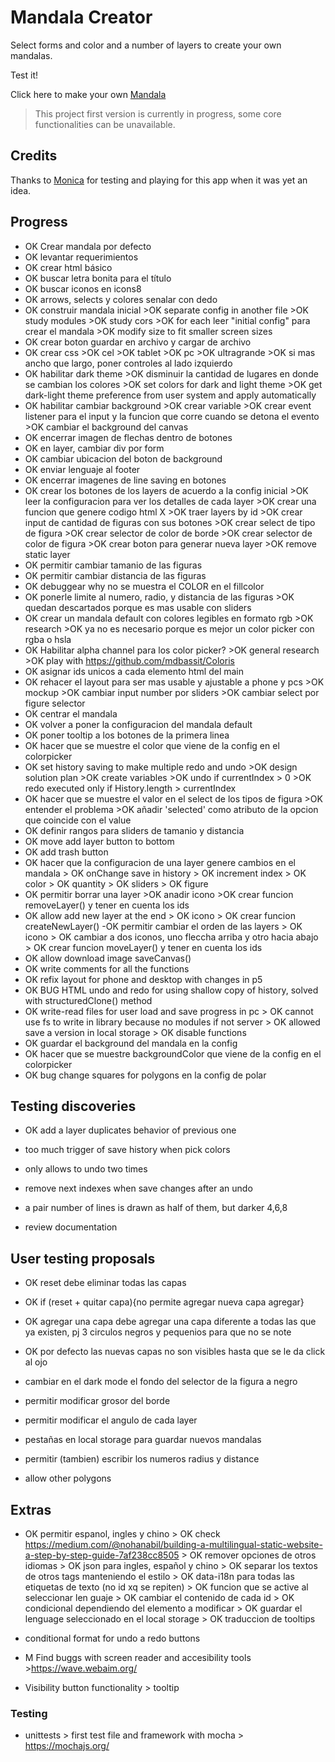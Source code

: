 # Mandala Creator

Select forms and color and a number of layers to create your own mandalas.

Test it!

Click here to make your own [Mandala](https://naveduran.github.io/mandala_creator/)
> This project first version is currently in progress, some core functionalities can be unavailable.

## Credits

Thanks to [Monica](https://www.linkedin.com/in/monica-vera-duran-91b46b278/) for testing and playing for this app when it was yet an idea.

## Progress

- OK Crear mandala por defecto
- OK levantar requerimientos
- OK crear html básico
- OK buscar letra bonita para el título
- OK buscar iconos en icons8
- OK arrows, selects y colores senalar con dedo
- OK construir mandala inicial
      >OK separate config in another file
      >OK study modules
      >OK study cors
      >OK for each leer "initial config" para crear el mandala
      >OK modify size to fit smaller screen sizes
- OK crear boton guardar en archivo y cargar de archivo
- OK crear css
      >OK cel
      >OK tablet
      >OK pc
      >OK ultragrande
      >OK si mas ancho que largo, poner controles al lado izquierdo
- OK habilitar dark theme
      >OK disminuir la cantidad de lugares en donde se cambian los colores
      >OK set colors for dark and light theme
      >OK get dark-light theme preference from user system and apply automatically
- OK habilitar cambiar background
      >OK crear variable
      >OK crear event listener para el input y la funcion que corre cuando se detona el evento
      >OK cambiar el background del canvas
- OK encerrar imagen de flechas dentro de botones
- OK en layer, cambiar div por form
- OK cambiar ubicacion del boton de background
- OK enviar lenguaje al footer
- OK encerrar imagenes de line saving en botones
- OK crear los botones de los layers de acuerdo a la config inicial
      >OK leer la configuracion para ver los detalles de cada layer
      >OK crear una funcion que genere codigo html X
      >OK traer layers by id
      >OK crear input de cantidad de figuras con sus botones
      >OK crear select de tipo de figura
      >OK crear selector de color de borde
      >OK crear selector de color de figura
      >OK crear boton para generar nueva layer
      >OK remove static layer
- OK permitir cambiar tamanio de las figuras
- OK permitir cambiar distancia de las figuras
- OK debuggear why no se muestra el COLOR en el fillcolor
- OK ponerle limite al numero, radio, y distancia de las figuras
      >OK quedan descartados porque es mas usable con sliders
- OK crear un mandala default con colores legibles en formato rgb
      >OK research
      >OK ya no es necesario porque es mejor un color picker con rgba o hsla
- OK Habilitar alpha channel para los color picker?
      >OK general research
      >OK play with https://github.com/mdbassit/Coloris
- OK asignar ids unicos a cada elemento html del main
- OK rehacer el layout para ser mas usable y ajustable a phone y pcs
      >OK mockup
      >OK cambiar input number por sliders
      >OK cambiar select por figure selector
- OK centrar el mandala
- OK volver a poner la configuracion del mandala default
- OK poner tooltip a los botones de la primera linea
- OK hacer que se muestre el color que viene de la config en el colorpicker
- OK set history saving to make multiple redo and undo
      >OK design solution plan
      >OK create variables
      >OK undo if currentIndex > 0
      >OK redo executed only if History.length > currentIndex
- OK hacer que se muestre el valor en el select de los tipos de figura
      >OK entender el problema
      >OK añadir 'selected' como atributo de la opcion que coincide con el value
- OK definir rangos para sliders de tamanio y distancia
- OK move add layer button to bottom
- OK add trash button
- OK hacer que la configuracion de una layer genere cambios en el mandala
      > OK onChange save in history
      > OK increment index
      > OK color
      > OK quantity
      > OK sliders
      > OK figure
- OK permitir borrar una layer
      >OK anadir icono
      >OK crear funcion removeLayer() y tener en cuenta los ids
- OK allow add new layer at the end
      > OK icono
      > OK crear funcion createNewLayer()
-OK permitir cambiar el orden de las layers
      > OK icono
      > OK cambiar a dos iconos, uno fleccha arriba y otro hacia abajo
      > OK crear funcion moveLayer() y tener en cuenta los ids
- OK allow download image saveCanvas()
- OK write comments for all the functions
- OK refix layout for phone and desktop with changes in p5
- OK BUG HTML undo and redo for using shallow copy of history, solved with structuredClone() method
- OK write-read files for user load and save progress in pc
      > OK cannot use fs to write in library because no modules if not server 
      > OK allowed save a version in local storage
      > OK disable functions
- OK guardar el background del mandala en la config
- OK hacer que se muestre backgroundColor que viene de la config en el colorpicker
- OK bug change squares for polygons en la config de polar

## Testing discoveries

- OK add a layer duplicates behavior of previous one

- too much trigger of save history when pick colors

- only allows to undo two times

- remove next indexes when save changes after an undo

- a pair number of lines is drawn as half of them, but darker 4,6,8

- review documentation

## User testing proposals

- OK reset debe eliminar todas las capas
- OK if (reset + quitar capa){no permite agregar nueva capa agregar}
- OK agregar una capa debe agregar una capa diferente a todas las que ya existen, pj 3 circulos negros y pequenios para que no se note
- OK por defecto las nuevas capas no son visibles hasta que se le da click al ojo

- cambiar en el dark mode el fondo del selector de la figura a negro

- permitir modificar grosor del borde

- permitir modificar el angulo de cada layer

- pestañas en local storage para guardar nuevos mandalas

- permitir (tambien) escribir los numeros radius y distance

- allow other polygons

## Extras

- OK permitir espanol, ingles y chino
      > OK check https://medium.com/@nohanabil/building-a-multilingual-static-website-a-step-by-step-guide-7af238cc8505
      > OK remover opciones de otros idiomas
      > OK json para ingles, español y chino
      > OK separar los textos de otros tags manteniendo el estilo
      > OK data-i18n para todas las etiquetas de texto (no id xq se repiten)
      > OK funcion que se active al seleccionar len guaje 
      > OK cambiar el contenido de cada id
      > OK condicional dependiendo del elemento a modificar
      > OK guardar el lenguage seleccionado en el local storage
      > OK traduccion de tooltips


- conditional format for undo a redo buttons

- M Find buggs with screen reader and accesibility tools
      >https://wave.webaim.org/

- Visibility button functionality
      > tooltip



### Testing

- unittests
      > first test file and framework with mocha
      > https://mochajs.org/